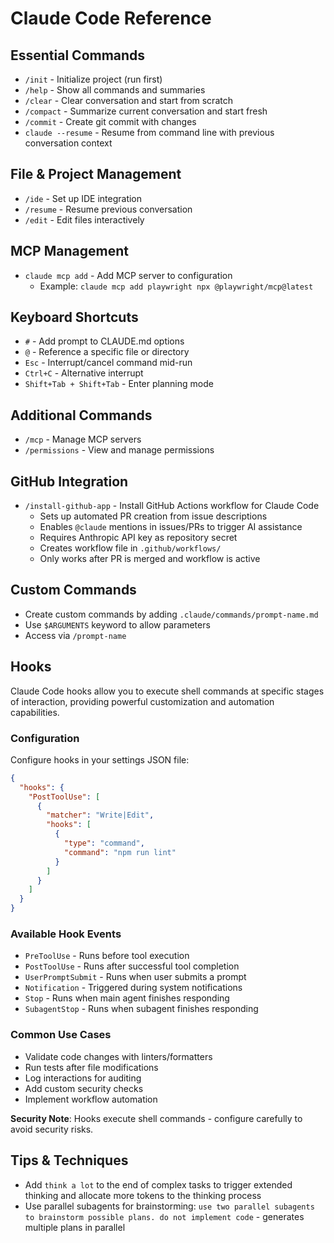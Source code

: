 # Claude Code Reference

## Essential Commands

- `/init` - Initialize project (run first)
- `/help` - Show all commands and summaries
- `/clear` - Clear conversation and start from scratch
- `/compact` - Summarize current conversation and start fresh
- `/commit` - Create git commit with changes
- `claude --resume` - Resume from command line with previous conversation context

## File & Project Management

- `/ide` - Set up IDE integration
- `/resume` - Resume previous conversation
- `/edit` - Edit files interactively

## MCP Management

- `claude mcp add` - Add MCP server to configuration
  - Example: `claude mcp add playwright npx @playwright/mcp@latest`

## Keyboard Shortcuts

- `#` - Add prompt to CLAUDE.md options
- `@` - Reference a specific file or directory
- `Esc` - Interrupt/cancel command mid-run
- `Ctrl+C` - Alternative interrupt
- `Shift+Tab + Shift+Tab` - Enter planning mode

## Additional Commands

- `/mcp` - Manage MCP servers
- `/permissions` - View and manage permissions

## GitHub Integration

- `/install-github-app` - Install GitHub Actions workflow for Claude Code
  - Sets up automated PR creation from issue descriptions
  - Enables `@claude` mentions in issues/PRs to trigger AI assistance
  - Requires Anthropic API key as repository secret
  - Creates workflow file in `.github/workflows/`
  - Only works after PR is merged and workflow is active

## Custom Commands

- Create custom commands by adding `.claude/commands/prompt-name.md`
- Use `$ARGUMENTS` keyword to allow parameters
- Access via `/prompt-name`

## Hooks

Claude Code hooks allow you to execute shell commands at specific stages of interaction, providing powerful customization and automation capabilities.

### Configuration

Configure hooks in your settings JSON file:

```json
{
  "hooks": {
    "PostToolUse": [
      {
        "matcher": "Write|Edit",
        "hooks": [
          {
            "type": "command", 
            "command": "npm run lint"
          }
        ]
      }
    ]
  }
}
```

### Available Hook Events

- `PreToolUse` - Runs before tool execution
- `PostToolUse` - Runs after successful tool completion  
- `UserPromptSubmit` - Runs when user submits a prompt
- `Notification` - Triggered during system notifications
- `Stop` - Runs when main agent finishes responding
- `SubagentStop` - Runs when subagent finishes responding

### Common Use Cases

- Validate code changes with linters/formatters
- Run tests after file modifications
- Log interactions for auditing
- Add custom security checks
- Implement workflow automation

**Security Note**: Hooks execute shell commands - configure carefully to avoid security risks.

## Tips & Techniques

- Add `think a lot` to the end of complex tasks to trigger extended thinking and allocate more tokens to the thinking process
- Use parallel subagents for brainstorming: `use two parallel subagents to brainstorm possible plans. do not implement code` - generates multiple plans in parallel

